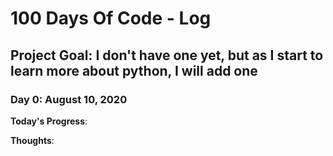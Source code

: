 # 100 Days Of Code - Log
## Project Goal: I don't have one yet, but as I start to learn more about python, I will add one

### Day 0: August 10, 2020 

**Today's Progress**: 

**Thoughts**: 
